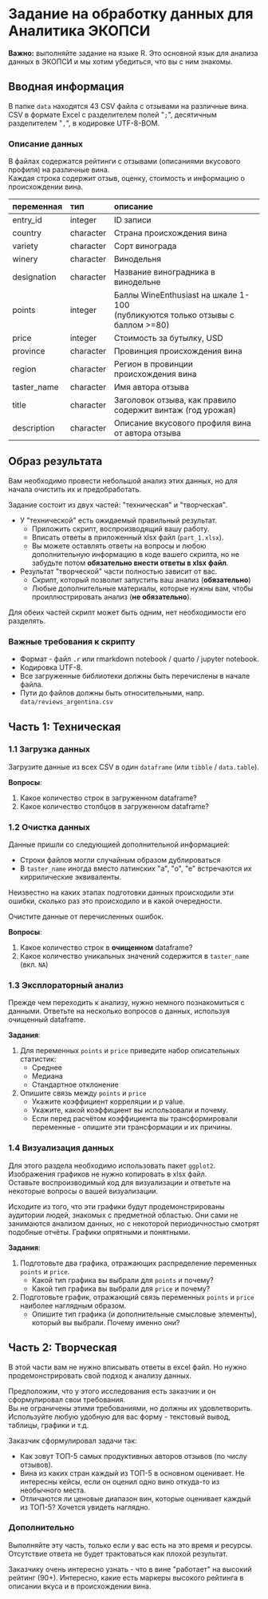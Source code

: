 # Задание на обработку данных для Аналитика ЭКОПСИ

**Важно:** выполняйте задание на языке R. Это основной язык для анализа данных в ЭКОПСИ и мы хотим убедиться, что вы с ним знакомы.

## Вводная информация

В папке `data` находятся 43 CSV файла с отзывами на различные вина.  
CSV в формате Excel с разделителем полей "`;`", десятичным разделителем "`,`", в кодировке UTF-8-BOM.

### Описание данных

В файлах содержатся рейтинги с отзывами (описаниями вкусового профиля) на различные вина.  
Каждая строка содержит отзыв, оценку, стоимость и информацию о происхождении вина.

| переменная  | тип       | описание                                                                         |
| :---------- | :-------- | :------------------------------------------------------------------------------- |
| entry_id    | integer   | ID записи                                                                        |
| country     | character | Страна происхождения вина                                                        |
| variety     | character | Сорт винограда                                                                   |
| winery      | character | Винодельня                                                                       |
| designation | character | Название виноградника в винодельне                                               |
| points      | integer   | Баллы WineEnthusiast на шкале 1-100<br>(публикуются только отзывы с баллом >=80) |
| price       | integer   | Стоимость за бутылку, USD                                                        |
| province    | character | Провинция происхождения вина                                                     |
| region      | character | Регион в провинции происхождения вина                                            |
| taster_name | character | Имя автора отзыва                                                                |
| title       | character | Заголовок отзыва, как правило содержит винтаж (год урожая)                       |
| description | character | Описание вкусового профиля вина от автора отзыва                                 |

<div class="page"></div>

## Образ результата

Вам необходимо провести небольшой анализ этих данных, но для начала очистить их и предобработать.

Задание состоит из двух частей: "техническая" и "творческая". 
- У "технической" есть ожидаемый правильный результат.
  - Приложить скрипт, воспроизводящий вашу работу.
  - Вписать ответы в приложенный xlsx файл (`part_1.xlsx`).
  - Вы можете оставлять ответы на вопросы и любою дополнительную информацию в коде вашего скрипта,
    но не забудьте потом **обязательно внести ответы в xlsx файл**.
- Результат "творческой" части полностью зависит от вас.
  - Скрипт, который позволит запустить ваш анализ (**обязательно**)
  - Любые дополнительные материалы, которые нужны вам, чтобы проиллюстрировать анализ (**не обязательно**).

Для обеих частей скрипт может быть одним, нет необходимости его разделять.

### Важные требования к скрипту
- Формат - файл `.r` или rmarkdown notebook / quarto / jupyter notebook.
- Кодировка UTF-8.
- Все загруженные библиотеки должны быть перечислены в начале файла.
- Пути до файлов должны быть относительными, напр. `data/reviews_argentina.csv`

<div class="page"></div>

## Часть 1: Техническая

### 1.1 Загрузка данных

Загрузите данные из всех CSV в один `dataframe` (или `tibble` / `data.table`).

**Вопросы**: 
1. Какое количество строк в загруженном dataframe?
2. Какое количество столбцов в загруженном dataframe?

### 1.2 Очистка данных

Данные пришли со следующией дополнительной информацией:
- Строки файлов могли случайным образом дублироваться
- В `taster_name` иногда вместо латинских "a", "o", "e" встречаются их киррилические эквиваленты.

Неизвестно на каких этапах подготовки данных происходили эти ошибки,
сколько раз это происходило и в какой очередности.

Очистите данные от перечисленных ошибок.

**Вопросы**: 
1. Какое количество строк в **очищенном** dataframe?
2. Какое количество уникальных значений содержится в `taster_name` (вкл. `NA`)

### 1.3 Эксплораторный анализ

Прежде чем переходить к анализу, нужно немного познакомиться с данными.
Ответьте на несколько вопросов о данных, используя очищенный dataframe.

**Задания**:
1. Для переменных `points` и `price` приведите набор описательных статистик:
   * Среднее
   * Медиана
   * Стандартное отклонение
2. Опишите связь между `points` и `price`
   * Укажите коэффициент корреляции и p value.
   * Укажите, какой коэффициент вы использовали и почему.
   * Если перед расчётом коэффициента вы трансформировали переменные - опишите эти трансформации и их причины.

### 1.4 Визуализация данных

Для этого раздела необходимо использовать пакет `ggplot2`.  
Изображения графиков не нужно копировать в xlsx файл.  
Оставьте воспроизводимый код для визуализации и ответьте на некоторые вопросы о вашей визуализации.

Исходите из того, что эти графики будут продемонстрированы аудитории людей,
знакомых с предметной областью. Они сами не занимаются анализом данных,
но с некоторой периодичностью смотрят подобные отчёты. Графики опрятными и понятными.

**Задания**:
1. Подготовьте два графика, отражающих распределение переменных `points` и `price`.
   * Какой тип графика вы выбрали для `points` и почему?
   * Какой тип графика вы выбрали для `price` и почему?
2. Подготовьте график, отражающий связь переменных `points` и `price` наиболее наглядным образом.  
   * Опишите тип графика (и дополнительные смысловые элементы), который вы выбрали. Почему именно они?

<div class="page"></div>

## Часть 2: Творческая

В этой части вам не нужно вписывать ответы в excel файл. Но нужно продемонстрировать свой подход к анализу данных.

Предположим, что у этого исследования есть заказчик и он сформулировал свои требования.  
Вы не ограничены этими требованиями, но должны их удовлетворить.  
Используйте любую удобную для вас форму - текстовый вывод, таблицы, графики и т.д.

Заказчик сформулировал задачи так:
* Как зовут ТОП-5 самых продуктивных авторов отзывов (по числу отзывов).
* Вина из каких стран каждый из ТОП-5 в основном оценивает.
  Не интересны кейсы, если он оценил одно вино откуда-то из необычного места.
* Отличаются ли ценовые диапазон вин, которые оценивает каждый из ТОП-5?
  Хочется увидеть наглядно.

### Дополнительно

Выполняйте эту часть, только если у вас есть на это время и ресурсы.
Отсутствие ответа не будет трактоваться как плохой результат.

Заказчику очень интересно узнать - что в вине "работает" на высокий рейтинг (90+).
Интересно, какие есть маркеры высокого рейтинга в описании вкуса и в происхождении вина.